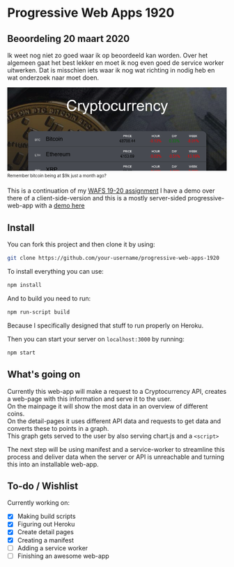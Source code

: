 # Progressive Web Apps 1920

## Beoordeling 20 maart 2020

Ik weet nog niet zo goed waar ik op beoordeeld kan worden.
Over het algemeen gaat het best lekker en moet ik nog even goed de service worker uitwerken. Dat is misschien iets waar ik nog wat richting in nodig heb en wat onderzoek naar moet doen.

<kbd>![Shiny front-end](https://raw.githubusercontent.com/DanielvandeVelde/web-app-from-scratch-1920/master/public/img/banner.png "Shiny front-end")</kbd>
<sub><sup>Remember bitcoin being at \$9k just a month ago?</sup></sub>

This is a continuation of my [WAFS 19-20 assignment](https://github.com/danielvandevelde/web-app-from-scratch-1920)
I have a demo over there of a client-side-version and this is a mostly server-sided progressive-web-app with a [demo here](https://cryptocurrency-1920.herokuapp.com/)

## Install

You can fork this project and then clone it by using:

```bash
git clone https://github.com/your-username/progressive-web-apps-1920
```

To install everything you can use:

```bash
npm install
```

And to build you need to run:

```bash
npm run-script build
```

Because I specifically designed that stuff to run properly on Heroku.

Then you can start your server on `localhost:3000` by running:

```bash
npm start
```

## What's going on

Currently this web-app will make a request to a Cryptocurrency API, creates a web-page with this information and serve it to the user.  
On the mainpage it will show the most data in an overview of different coins.  
On the detail-pages it uses different API data and requests to get data and converts these to points in a graph.  
This graph gets served to the user by also serving chart.js and a `<script>`

The next step will be using manifest and a service-worker to streamline this process and deliver data when the server or API is unreachable and turning this into an installable web-app.

## To-do / Wishlist

Currently working on:

- [x] Making build scripts
- [x] Figuring out Heroku
- [x] Create detail pages
- [x] Creating a manifest
- [ ] Adding a service worker
- [ ] Finishing an awesome web-app

